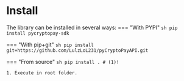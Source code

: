 # Install
The library can be installed in several ways:
=== "With PYPI"
    ```sh
    pip install pycryptopay-sdk
    ```

=== "With pip+git"
    ```sh
    pip install git+https://github.com/LulzLoL231/pyCryptoPayAPI.git
    ```

=== "From source"
    ```sh
    pip install . # (1)!
    ```

    1. Execute in root folder.
